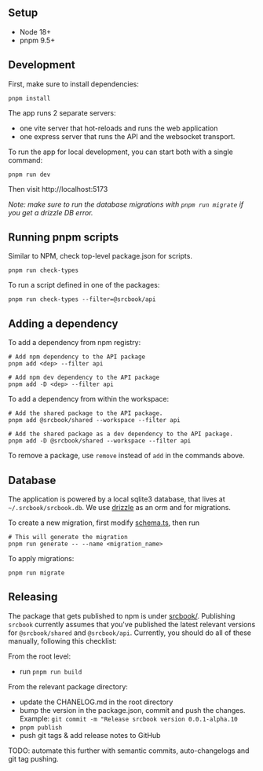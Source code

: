 ## Setup

- Node 18+
- pnpm 9.5+

## Development

First, make sure to install dependencies:

```
pnpm install
```

The app runs 2 separate servers:

- one vite server that hot-reloads and runs the web application
- one express server that runs the API and the websocket transport.

To run the app for local development, you can start both with a single command:

```shell
pnpm run dev
```

Then visit http://localhost:5173

_Note: make sure to run the database migrations with `pnpm run migrate` if you get a drizzle DB error._

## Running pnpm scripts

Similar to NPM, check top-level package.json for scripts.

```shell
pnpm run check-types
```

To run a script defined in one of the packages:

```shell
pnpm run check-types --filter=@srcbook/api
```

## Adding a dependency

To add a dependency from npm registry:

```shell
# Add npm dependency to the API package
pnpm add <dep> --filter api

# Add npm dev dependency to the API package
pnpm add -D <dep> --filter api
```

To add a dependency from within the workspace:

```shell
# Add the shared package to the API package.
pnpm add @srcbook/shared --workspace --filter api

# Add the shared package as a dev dependency to the API package.
pnpm add -D @srcbook/shared --workspace --filter api
```

To remove a package, use `remove` instead of `add` in the commands above.

## Database

The application is powered by a local sqlite3 database, that lives at `~/.srcbook/srcbook.db`. We use [drizzle](https://orm.drizzle.team/) as an orm and for migrations.

To create a new migration, first modify [schema.ts](./packages/api/db/schema.mts), then run

```shell
# This will generate the migration
pnpm run generate -- --name <migration_name>
```

To apply migrations:

```shell
pnpm run migrate
```

## Releasing

The package that gets published to npm is under [srcbook/](./srcbook/). Publishing `srcbook` currently assumes that you've published the latest relevant versions for `@srcbook/shared` and `@srcbook/api`. Currently, you should do all of these manually, following this checklist:

From the root level:

- run `pnpm run build`

From the relevant package directory:

- update the CHANELOG.md in the root directory
- bump the version in the package.json, commit and push the changes. Example: `git commit -m "Release srcbook version 0.0.1-alpha.10`
- `pnpm publish`
- push git tags & add release notes to GitHub

TODO: automate this further with semantic commits, auto-changelogs and git tag pushing.
